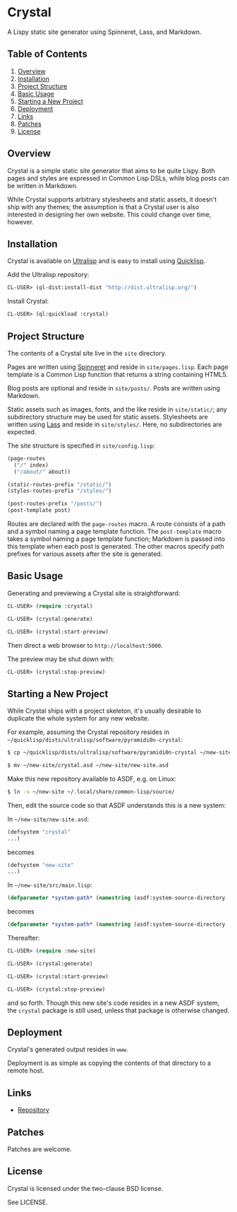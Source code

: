 # Crystal

A Lispy static site generator using Spinneret, Lass, and Markdown.

## Table of Contents

1. [Overview](#overview)
2. [Installation](#installation)
3. [Project Structure](#project-structure)
4. [Basic Usage](#basic-usage)
5. [Starting a New Project](#starting-a-new-project)
6. [Deployment](#deployment)
7. [Links](#links)
8. [Patches](#patches)
9. [License](#license)

## Overview

Crystal is a simple static site generator that aims to be quite Lispy. Both pages
and styles are expressed in Common Lisp DSLs, while blog posts can be written in
Markdown.

While Crystal supports arbitrary stylesheets and static assets, it doesn't ship
with any themes; the assumption is that a Crystal user is also interested in
designing her own website. This could change over time, however.

## Installation

Crystal is available on [Ultralisp](https://ultralisp.org/) and is easy to
install using [Quicklisp](https://www.quicklisp.org/beta/).

Add the Ultralisp repository:

```lisp
CL-USER> (ql-dist:install-dist "http://dist.ultralisp.org/")
```

Install Crystal:

```lisp
CL-USER> (ql:quickload :crystal)
```

## Project Structure

The contents of a Crystal site live in the `site` directory.

Pages are written using [Spinneret](https://github.com/ruricolist/spinneret)
and reside in `site/pages.lisp`. Each page template is a Common Lisp function
that returns a string containing HTML5.

Blog posts are optional and reside in `site/posts/`. Posts are written using
Markdown.

Static assets such as images, fonts, and the like reside in `site/static/`; any
subdirectory structure may be used for static assets. Stylesheets are written
using [Lass](https://github.com/Shinmera/LASS) and reside in `site/styles/`.
Here, no subdirectories are expected.

The site structure is specified in `site/config.lisp`:

```lisp
(page-routes
  ("/" index)
  ("/about/" about))

(static-routes-prefix "/static/")
(styles-routes-prefix "/styles/")

(post-routes-prefix "/posts/")
(post-template post)
```

Routes are declared with the `page-routes` macro. A route consists of a path
and a symbol naming a page template function. The `post-template` macro takes
a symbol naming a page template function; Markdown is passed into this template
when each post is generated. The other macros specify path prefixes for
various assets after the site is generated.

## Basic Usage

Generating and previewing a Crystal site is straightforward:

```lisp
CL-USER> (require :crystal)

CL-USER> (crystal:generate)

CL-USER> (crystal:start-preview)
```

Then direct a web browser to `http://localhost:5000`.

The preview may be shut down with:

```lisp
CL-USER> (crystal:stop-preview)
```

## Starting a New Project

While Crystal ships with a project skeleton, it's usually desirable to duplicate
the whole system for any new website.

For example, assuming the Crystal repository resides in
`~/quicklisp/dists/ultralisp/software/pyramidi0n-crystal`:

```bash
$ cp ~/quicklisp/dists/ultralisp/software/pyramidi0n-crystal ~/new-site

$ mv ~/new-site/crystal.asd ~/new-site/new-site.asd
```

Make this new repository available to ASDF, e.g. on Linux:

```bash
$ ln -s ~/new-site ~/.local/share/common-lisp/source/
```

Then, edit the source code so that ASDF understands this is a new system:

In `~/new-site/new-site.asd`:

```lisp
(defsystem "crystal"
...)
```

becomes

```lisp
(defsystem "new-site"
...)
```

In `~/new-site/src/main.lisp`:

```lisp
(defparameter *system-path* (namestring (asdf:system-source-directory :crystal)))
```

becomes

```lisp
(defparameter *system-path* (namestring (asdf:system-source-directory :new-site)))
```

Thereafter:

```lisp
CL-USER> (require :new-site)

CL-USER> (crystal:generate)

CL-USER> (crystal:start-preview)

CL-USER> (crystal:stop-preview)
```

and so forth. Though this new site's code resides in a new ASDF system, the
`crystal` package is still used, unless that package is otherwise changed.

## Deployment

Crystal's generated output resides in `www`.

Deployment is as simple as copying the contents of that directory to a remote
host.

## Links

* [Repository](https://sr.ht/~pyramidion/crystal/)

## Patches

Patches are welcome.

## License

Crystal is licensed under the two-clause BSD license.

See LICENSE.

